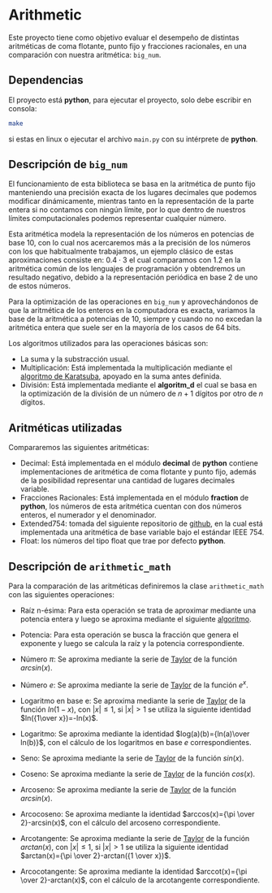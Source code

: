 # Arithmetic

Este proyecto tiene como objetivo evaluar el desempeño de distintas aritméticas
de coma flotante, punto fijo y fracciones racionales, en una comparación con nuestra
aritmética: `big_num`.

## Dependencias

El proyecto está **python**, para ejecutar el proyecto, solo debe escribir en consola:

```bash
make
```

si estas en linux o ejecutar el archivo `main.py` con su intérprete de **python**.

## Descripción de `big_num`

El funcionamiento de esta biblioteca se basa en la aritmética de punto fijo manteniendo 
una precisión exacta de los lugares decimales que podemos modificar dinámicamente, mientras
tanto en la representación de la parte entera si no contamos con ningún límite, por lo que
dentro de nuestros límites computacionales podemos representar cualquier número.

Esta aritmética modela la representación de los números en potencias de base 10, con lo cual
nos acercaremos más a la precisión de los números con los que habitualmente trabajamos, un ejemplo
clásico de estas aproximaciones consiste en: $0.4\cdot 3$ el cual comparamos con $1.2$ en la aritmética 
común de los lenguajes de programación y obtendremos un resultado negativo, debido a la representación
periódica en base 2 de uno de estos números.

Para la optimización de las operaciones en `big_num` y aprovechándonos de que la aritmética de los enteros 
en la computadora es exacta, variamos la base de la aritmética a potencias de 10, siempre y cuando no
no excedan la aritmética entera que suele ser en la mayoría de los casos de 64 bits.

Los algoritmos utilizados para las operaciones básicas son:
- La suma y la substracción usual.
- Multiplicación: Está implementada la multiplicación mediante
  el <a href="https://es.wikipedia.org/wiki/Algoritmo_de_Karatsuba#:~:text=El%20paso%20b%C3%A1sico%20del%20algoritmo,sumas%20y%20desplazamientos%20de%20d%C3%ADgitos.">
  algoritmo de Karatsuba</a>, apoyado en la suma antes definida.
- División: Está implementada mediante el **algoritm_d** el cual se basa en la optimización de la división 
  de un número de $n+1$ dígitos por otro de $n$ dígitos.

## Aritméticas utilizadas

Compararemos las siguientes aritméticas:
- Decimal: Está implementada en el módulo **decimal** de **python** contiene implementaciones de aritmética de coma flotante y punto fijo, además de la posibilidad
  representar una cantidad de lugares decimales variable.
- Fracciones Racionales: Está implementada en el módulo **fraction** de **python**, los números de esta aritmética cuentan con dos 
  números enteros, el numerador y el denominador.
- Extended754: tomada del siguiente repositorio de <a href="https://github.com/0xJuanPa/extended754">github</a>, en la cual está implementada una aritmética de base 
  variable bajo el estándar IEEE 754.
- Float: los números del tipo float que trae por defecto **python**.

## Descripción de `arithmetic_math`

Para la comparación de las aritméticas definiremos la clase `arithmetic_math` con las siguientes operaciones:

- Raíz n-ésima: Para esta operación se trata de aproximar mediante una potencia entera y luego se aproxima mediante el
  siguiente <a href="https://es.frwiki.wiki/wiki/Algorithme_de_calcul_de_la_racine_n-i%C3%A8me">algoritmo</a>.

- Potencia: Para esta operación se busca la fracción que genera el exponente y luego se calcula la raíz y la potencia
  correspondiente.

- Número $\pi$: Se aproxima mediante la serie de <a href="https://es.wikipedia.org/wiki/Serie_de_Taylor">Taylor</a> de
  la función $arcsin(x)$.

- Número $e$: Se aproxima mediante la serie de <a href="https://es.wikipedia.org/wiki/Serie_de_Taylor">Taylor</a> de la
  función $e^x$.

- Logaritmo en base e: Se aproxima mediante la serie de <a href="https://es.wikipedia.org/wiki/Serie_de_Taylor">
  Taylor</a> de la
  función $ln(1-x)$, con $|x| \leq 1$, si $|x| > 1$ se utiliza la siguiente identidad $ln({1\over x})=-ln(x)$.

- Logaritmo: Se aproxima mediante la identidad $log(a)(b)={ln(a)\over ln(b)}$, con el cálculo de los logaritmos en base
  $e$ correspondientes.

- Seno: Se aproxima mediante la serie de <a href="https://es.wikipedia.org/wiki/Serie_de_Taylor">Taylor</a> de la
  función $sin(x)$.

- Coseno: Se aproxima mediante la serie de <a href="https://es.wikipedia.org/wiki/Serie_de_Taylor">Taylor</a> de la
  función $cos(x)$.

- Arcoseno: Se aproxima mediante la serie de <a href="https://es.wikipedia.org/wiki/Serie_de_Taylor">Taylor</a> de la
  función $arcsin(x)$.

- Arcocoseno: Se aproxima mediante la identidad $arccos(x)={\pi \over 2}-arcsin(x)$, con el cálculo del arcoseno
  correspondiente.

- Arcotangente: Se aproxima mediante la serie de <a href="https://es.wikipedia.org/wiki/Serie_de_Taylor">Taylor</a> de
  la función $arctan(x)$, con $|x| \leq 1$, si $|x| > 1$ se utiliza la siguiente identidad $arctan(x)={\pi \over 2}-arctan({1 \over x})$.

- Arcocotangente: Se aproxima mediante la identidad $arccot(x)={\pi \over 2}-arctan(x)$, con el cálculo de la
  arcotangente correspondiente.


